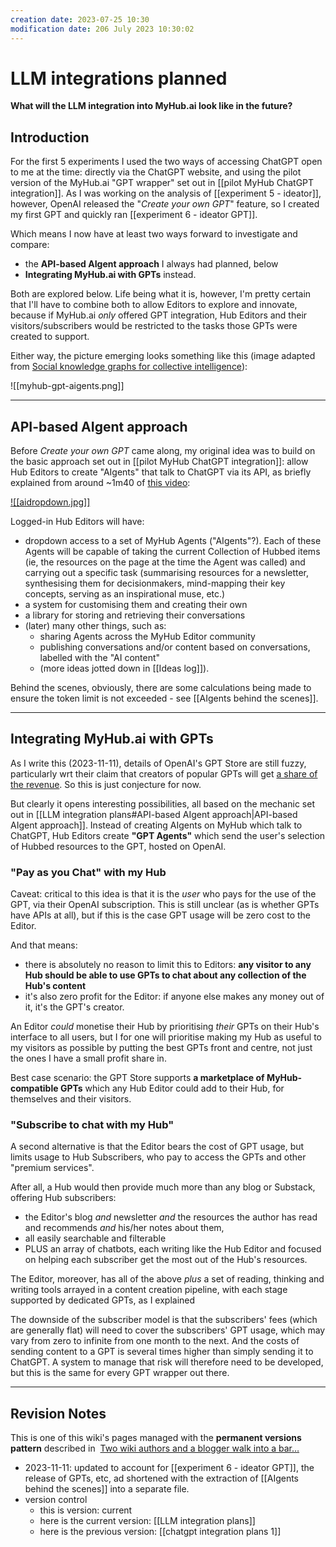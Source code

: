 ```yaml
---
creation date: 2023-07-25 10:30
modification date: 206 July 2023 10:30:02
---
```

# LLM integrations planned

**What will the LLM integration into MyHub.ai look like in the future?**

## Introduction

For the first 5 experiments I used the two ways of accessing ChatGPT open to me at the time: directly via the ChatGPT website, and using the pilot version of the MyHub.ai "GPT wrapper" set out in [[pilot MyHub ChatGPT integration]]. As I was working on the analysis of [[experiment 5 - ideator]], however, OpenAI released the "*Create your own GPT*" feature, so I created my first GPT and quickly ran [[experiment 6 - ideator GPT]].

Which means I now have at least two ways forward to investigate and compare:

* the **API-based AIgent approach** I always had planned, below
* **Integrating MyHub.ai with GPTs** instead.

Both are explored below. Life being what it is, however, I'm pretty certain that I'll have to combine both to allow Editors to explore and innovate, because if MyHub.ai *only* offered GPT integration, Hub Editors and their visitors/subscribers would be restricted to the tasks those GPTs were created to support.

Either way, the picture emerging looks something like this (image adapted from [Social knowledge graphs for collective intelligence](https://mathewlowry.medium.com/social-knowledge-graphs-for-collective-intelligence-75c436889320)):

![[myhub-gpt-aigents.png]]

---

## API-based AIgent approach

Before *Create your own GPT* came along, my original idea was to build on the basic approach set out in [[pilot MyHub ChatGPT integration]]: allow Hub Editors to create "AIgents" that talk to ChatGPT via its API, as briefly explained from around ~1m40 of [this video](https://www.youtube.com/watch?v=PykfgbRwZiY):

[![[aidropdown.jpg]]](https://www.youtube.com/watch?v=PykfgbRwZiY)

Logged-in Hub Editors will have: 

* dropdown access to a set of MyHub Agents ("AIgents"?). Each of these Agents will be capable of taking the current Collection of Hubbed items (ie, the resources on the page at the time the Agent was called) and carrying out a specific task (summarising resources for a newsletter, synthesising them for decisionmakers, mind-mapping their key concepts, serving as an  inspirational muse, etc.)
* a system for customising them and creating their own 
* a library for storing and retrieving their conversations 
* (later) many other things, such as:
	* sharing Agents across the MyHub Editor community
	* publishing conversations and/or content based on conversations, labelled with the "AI content" 
	* (more ideas jotted down in [[Ideas log]]).

Behind the scenes, obviously, there are some calculations being made to ensure the token limit is not exceeded - see [[AIgents behind the scenes]].

--- 
## Integrating MyHub.ai with GPTs

As I write this (2023-11-11), details of OpenAI's GPT Store are still fuzzy, particularly wrt their claim that creators of popular GPTs will get [a share of the revenue](https://www.theverge.com/2023/11/6/23949371/more-on-how-openai-is-going-to-pay-gpt-creators). So this is just conjecture for now.

But clearly it opens interesting possibilities, all based on the mechanic set out in  [[LLM integration plans#API-based AIgent approach|API-based AIgent approach]]. Instead of creating AIgents on MyHub which talk to ChatGPT, Hub Editors create **"GPT Agents"** which send the user's selection of Hubbed resources to the GPT, hosted on OpenAI.

### "Pay as you Chat" with my Hub

Caveat: critical to this idea is that it is the *user* who pays for the use of the GPT, via their OpenAI subscription. This is still unclear (as is whether GPTs have APIs at all), but if this is the case GPT usage will be zero cost to the Editor.

And that means:

* there is absolutely no reason to limit this to Editors: **any visitor to any Hub should be able to use GPTs to chat about any collection of the Hub's content** 
* it's also zero profit for the Editor: if anyone else makes any money out of it, it's the GPT's creator.

An Editor *could* monetise their Hub by prioritising *their* GPTs on their Hub's interface to all users, but I for one will prioritise making my Hub as useful to my visitors as possible by putting the best GPTs front and centre, not just the ones I have a small profit share in.

Best case scenario: the GPT Store supports **a marketplace of MyHub-compatible GPTs** which any Hub Editor could add to their Hub, for themselves and their visitors. 

### "Subscribe to chat with my Hub"

A second alternative is that the Editor bears the cost of GPT usage, but limits usage to Hub Subscribers, who pay to access the GPTs and other "premium services". 

After all, a Hub would then provide much more than any blog or Substack, offering Hub subscribers: 

* the Editor's blog *and* newsletter *and* the resources the author has read and recommends *and* his/her notes about them, 
* all easily searchable and filterable
* PLUS an array of chatbots, each writing like the Hub Editor and focused on helping each subscriber get the most out of the Hub's resources.

The Editor, moreover, has all of the above *plus* a set of reading, thinking and writing tools arrayed in a content creation pipeline, with each stage supported by dedicated GPTs, as I explained

The downside of the subscriber model is that the subscribers' fees (which are generally flat) will need to cover the subscribers' GPT usage, which may vary from zero to infinite from one month to the next. And the costs of sending content to a GPT is several times higher than simply sending it to ChatGPT. A system to manage that risk will therefore need to be developed, but this is the same for every GPT wrapper out there.

---

## Revision Notes

This is one of this wiki's pages managed with the **permanent versions pattern** described in  [Two wiki authors and a blogger walk into a bar…](https://mathewlowry.medium.com/two-wiki-authors-and-a-blogger-walk-into-a-bar-7106c8376c6e)  

- 2023-11-11: updated to account for [[experiment 6 - ideator GPT]], the release of GPTs, etc, ad shortened with the extraction of [[AIgents behind the scenes]] into a separate file.
- version control
    - this is version: current
    - here is the current version: [[LLM integration plans]]
    - here is the previous version: [[chatgpt integration plans 1]]
